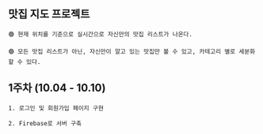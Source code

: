 ## 맛집 지도 프로젝트

    🟢 현재 위치를 기준으로 실시간으로 자신만의 맛집 리스트가 나온다.
    
    🟢 모든 맛집 리스트가 아닌, 자신만이 알고 있는 맛집만 볼 수 있고, 카테고리 별로 세분화 할 수 있다.

## 1주차 (10.04 - 10.10)

    1. 로그인 및 회원가입 페이지 구현
    
    2. Firebase로 서버 구축
